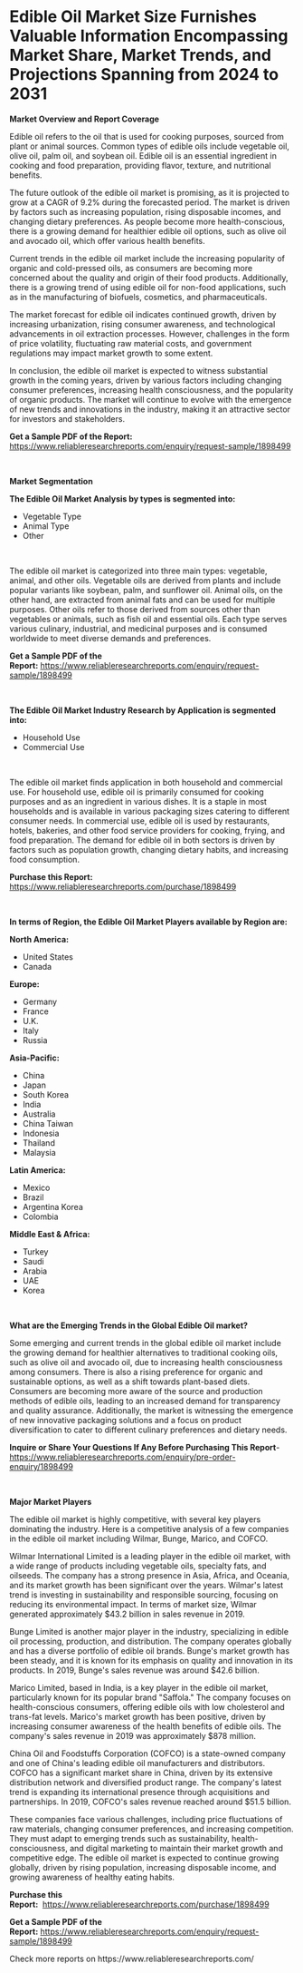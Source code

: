 <p><h1>Edible Oil Market Size Furnishes Valuable Information Encompassing Market Share, Market Trends, and Projections Spanning from 2024 to 2031</h1></p><p><strong>Market Overview and Report Coverage</strong></p>
<p><p>Edible oil refers to the oil that is used for cooking purposes, sourced from plant or animal sources. Common types of edible oils include vegetable oil, olive oil, palm oil, and soybean oil. Edible oil is an essential ingredient in cooking and food preparation, providing flavor, texture, and nutritional benefits.</p><p>The future outlook of the edible oil market is promising, as it is projected to grow at a CAGR of 9.2% during the forecasted period. The market is driven by factors such as increasing population, rising disposable incomes, and changing dietary preferences. As people become more health-conscious, there is a growing demand for healthier edible oil options, such as olive oil and avocado oil, which offer various health benefits.</p><p>Current trends in the edible oil market include the increasing popularity of organic and cold-pressed oils, as consumers are becoming more concerned about the quality and origin of their food products. Additionally, there is a growing trend of using edible oil for non-food applications, such as in the manufacturing of biofuels, cosmetics, and pharmaceuticals.</p><p>The market forecast for edible oil indicates continued growth, driven by increasing urbanization, rising consumer awareness, and technological advancements in oil extraction processes. However, challenges in the form of price volatility, fluctuating raw material costs, and government regulations may impact market growth to some extent.</p><p>In conclusion, the edible oil market is expected to witness substantial growth in the coming years, driven by various factors including changing consumer preferences, increasing health consciousness, and the popularity of organic products. The market will continue to evolve with the emergence of new trends and innovations in the industry, making it an attractive sector for investors and stakeholders.</p></p>
<p><strong>Get a Sample PDF of the Report:</strong> <a href="https://www.reliableresearchreports.com/enquiry/request-sample/1898499">https://www.reliableresearchreports.com/enquiry/request-sample/1898499</a></p>
<p>&nbsp;</p>
<p><strong>Market Segmentation</strong></p>
<p><strong>The Edible Oil Market Analysis by types is segmented into:</strong></p>
<p><ul><li>Vegetable Type</li><li>Animal Type</li><li>Other</li></ul></p>
<p>&nbsp;</p>
<p><p>The edible oil market is categorized into three main types: vegetable, animal, and other oils. Vegetable oils are derived from plants and include popular variants like soybean, palm, and sunflower oil. Animal oils, on the other hand, are extracted from animal fats and can be used for multiple purposes. Other oils refer to those derived from sources other than vegetables or animals, such as fish oil and essential oils. Each type serves various culinary, industrial, and medicinal purposes and is consumed worldwide to meet diverse demands and preferences.</p></p>
<p><strong>Get a Sample PDF of the Report:</strong>&nbsp;<a href="https://www.reliableresearchreports.com/enquiry/request-sample/1898499">https://www.reliableresearchreports.com/enquiry/request-sample/1898499</a></p>
<p>&nbsp;</p>
<p><strong>The Edible Oil Market Industry Research by Application is segmented into:</strong></p>
<p><ul><li>Household Use</li><li>Commercial Use</li></ul></p>
<p>&nbsp;</p>
<p><p>The edible oil market finds application in both household and commercial use. For household use, edible oil is primarily consumed for cooking purposes and as an ingredient in various dishes. It is a staple in most households and is available in various packaging sizes catering to different consumer needs. In commercial use, edible oil is used by restaurants, hotels, bakeries, and other food service providers for cooking, frying, and food preparation. The demand for edible oil in both sectors is driven by factors such as population growth, changing dietary habits, and increasing food consumption.</p></p>
<p><strong>Purchase this Report:</strong>&nbsp; <a href="https://www.reliableresearchreports.com/purchase/1898499">https://www.reliableresearchreports.com/purchase/1898499</a></p>
<p>&nbsp;</p>
<p><strong>In terms of Region, the Edible Oil Market Players available by Region are:</strong></p>
<p>
    <p> <strong> North America: </strong>
        <ul>
            <li>United States</li>
            <li>Canada</li>
        </ul>
        </p> 
    <p> <strong> Europe: </strong>
        <ul>
            <li>Germany</li>
            <li>France</li>
            <li>U.K.</li>
            <li>Italy</li>
            <li>Russia</li>
        </ul>
        </p> 
    <p> <strong> Asia-Pacific: </strong>
        <ul>
            <li>China</li>
            <li>Japan</li>
            <li>South Korea</li>
            <li>India</li>
            <li>Australia</li>
            <li>China Taiwan</li>
            <li>Indonesia</li>
            <li>Thailand</li>
            <li>Malaysia</li>
        </ul>
        </p> 
    <p> <strong> Latin America: </strong>
        <ul>
            <li>Mexico</li>
            <li>Brazil</li>
            <li>Argentina Korea</li>
            <li>Colombia</li>
        </ul>
        </p> 
    <p> <strong> Middle East & Africa: </strong>
        <ul>
            <li>Turkey</li>
            <li>Saudi</li>
            <li>Arabia</li>
            <li>UAE</li>
            <li>Korea</li>
        </ul>
    </p>
    </p>
<p>&nbsp;</p>
<p><strong>What are the Emerging Trends in the Global Edible Oil market?</strong></p>
<p><p>Some emerging and current trends in the global edible oil market include the growing demand for healthier alternatives to traditional cooking oils, such as olive oil and avocado oil, due to increasing health consciousness among consumers. There is also a rising preference for organic and sustainable options, as well as a shift towards plant-based diets. Consumers are becoming more aware of the source and production methods of edible oils, leading to an increased demand for transparency and quality assurance. Additionally, the market is witnessing the emergence of new innovative packaging solutions and a focus on product diversification to cater to different culinary preferences and dietary needs.</p></p>
<p><strong>Inquire or Share Your Questions If Any Before Purchasing This Report</strong>- <a href="https://www.reliableresearchreports.com/enquiry/pre-order-enquiry/1898499">https://www.reliableresearchreports.com/enquiry/pre-order-enquiry/1898499</a></p>
<p>&nbsp;</p>
<p><strong>Major Market Players</strong></p>
<p><p>The edible oil market is highly competitive, with several key players dominating the industry. Here is a competitive analysis of a few companies in the edible oil market including Wilmar, Bunge, Marico, and COFCO.</p><p>Wilmar International Limited is a leading player in the edible oil market, with a wide range of products including vegetable oils, specialty fats, and oilseeds. The company has a strong presence in Asia, Africa, and Oceania, and its market growth has been significant over the years. Wilmar's latest trend is investing in sustainability and responsible sourcing, focusing on reducing its environmental impact. In terms of market size, Wilmar generated approximately $43.2 billion in sales revenue in 2019.</p><p>Bunge Limited is another major player in the industry, specializing in edible oil processing, production, and distribution. The company operates globally and has a diverse portfolio of edible oil brands. Bunge's market growth has been steady, and it is known for its emphasis on quality and innovation in its products. In 2019, Bunge's sales revenue was around $42.6 billion.</p><p>Marico Limited, based in India, is a key player in the edible oil market, particularly known for its popular brand "Saffola." The company focuses on health-conscious consumers, offering edible oils with low cholesterol and trans-fat levels. Marico's market growth has been positive, driven by increasing consumer awareness of the health benefits of edible oils. The company's sales revenue in 2019 was approximately $878 million.</p><p>China Oil and Foodstuffs Corporation (COFCO) is a state-owned company and one of China's leading edible oil manufacturers and distributors. COFCO has a significant market share in China, driven by its extensive distribution network and diversified product range. The company's latest trend is expanding its international presence through acquisitions and partnerships. In 2019, COFCO's sales revenue reached around $51.5 billion.</p><p>These companies face various challenges, including price fluctuations of raw materials, changing consumer preferences, and increasing competition. They must adapt to emerging trends such as sustainability, health-consciousness, and digital marketing to maintain their market growth and competitive edge. The edible oil market is expected to continue growing globally, driven by rising population, increasing disposable income, and growing awareness of healthy eating habits.</p></p>
<p><strong>Purchase this Report:</strong>&nbsp;&nbsp;<a href="https://www.reliableresearchreports.com/purchase/1898499">https://www.reliableresearchreports.com/purchase/1898499</a></p>
<p></p>
<p><strong>Get a Sample PDF of the Report:</strong>&nbsp;<a href="https://www.reliableresearchreports.com/enquiry/request-sample/1898499">https://www.reliableresearchreports.com/enquiry/request-sample/1898499</a></p>
<p>Check more reports on https://www.reliableresearchreports.com/</p>